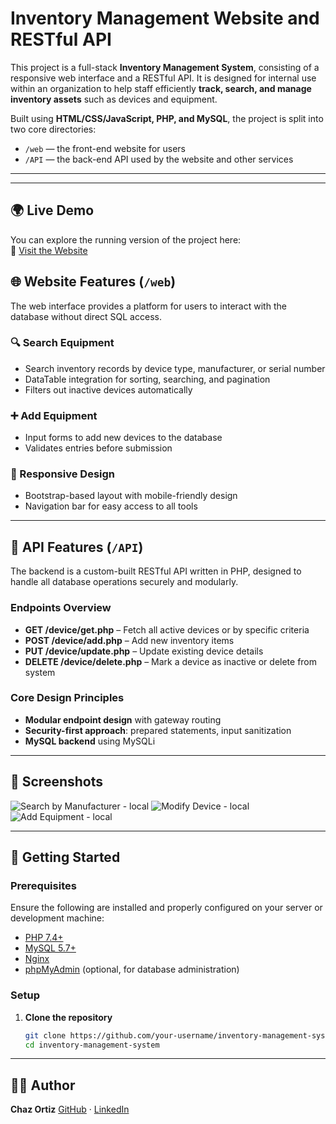 # Inventory Management Website and RESTful API

This project is a full-stack **Inventory Management System**, consisting of a responsive web interface and a RESTful API. It is designed for internal use within an organization to help staff efficiently **track, search, and manage inventory assets** such as devices and equipment.

Built using **HTML/CSS/JavaScript, PHP, and MySQL**, the project is split into two core directories:

- `/web` — the front-end website for users
- `/API` — the back-end API used by the website and other services

---


---

## 🌍 Live Demo

You can explore the running version of the project here:  
🔗 [Visit the Website](https://ec2-3-145-77-233.us-east-2.compute.amazonaws.com/web/index.php)

## 🌐 Website Features (`/web`)

The web interface provides a platform for users to interact with the database without direct SQL access.

### 🔍 Search Equipment

- Search inventory records by device type, manufacturer, or serial number
- DataTable integration for sorting, searching, and pagination
- Filters out inactive devices automatically

### ➕ Add Equipment

- Input forms to add new devices to the database
- Validates entries before submission

### 🧾 Responsive Design

- Bootstrap-based layout with mobile-friendly design
- Navigation bar for easy access to all tools

---

## 🔌 API Features (`/API`)

The backend is a custom-built RESTful API written in PHP, designed to handle all database operations securely and modularly.

### Endpoints Overview

- **GET /device/get.php** – Fetch all active devices or by specific criteria
- **POST /device/add.php** – Add new inventory items
- **PUT /device/update.php** – Update existing device details
- **DELETE /device/delete.php** – Mark a device as inactive or delete from system

### Core Design Principles

- **Modular endpoint design** with gateway routing
- **Security-first approach**: prepared statements, input sanitization
- **MySQL backend** using MySQLi 

---

## 📸 Screenshots

![Search by Manufacturer - local](https://github.com/user-attachments/assets/6042c7d3-2739-46ec-afff-5d9a66a2aad1)
![Modify Device - local](https://github.com/user-attachments/assets/bc25d8ca-572a-4d22-9424-25db7c6d74e3)
![Add Equipment - local](https://github.com/user-attachments/assets/90e77312-6ff0-4d67-a0fa-fe173a64e0ff)



---

## 🚀 Getting Started

### Prerequisites

Ensure the following are installed and properly configured on your server or development machine:

- [PHP 7.4+](https://www.php.net/)
- [MySQL 5.7+](https://www.mysql.com/)
- [Nginx](https://www.nginx.com/)
- [phpMyAdmin](https://www.phpmyadmin.net/) (optional, for database administration)

### Setup

1. **Clone the repository**
   ```bash
   git clone https://github.com/your-username/inventory-management-system.git
   cd inventory-management-system

---

## 🧑‍💻 Author

**Chaz Ortiz**
[GitHub](https://github.com/Chaz-Ortiz) · [LinkedIn](https://www.linkedin.com/in/chaz-ortiz-615863270/) 


